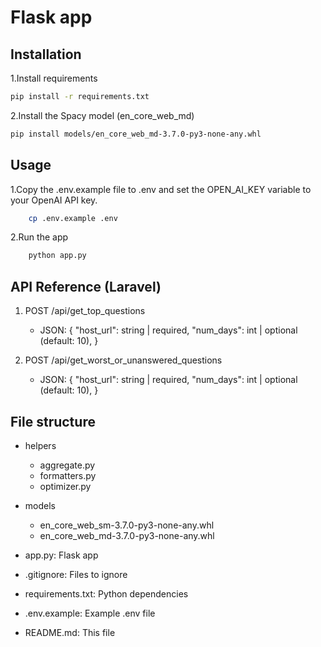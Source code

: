 
# Flask app

## Installation
1.Install requirements
```bash
pip install -r requirements.txt
```

2.Install the Spacy model (en_core_web_md)
```bash
pip install models/en_core_web_md-3.7.0-py3-none-any.whl
```


## Usage
1.Copy the .env.example file to .env and set the OPEN_AI_KEY variable to your OpenAI API key.
```bash
    cp .env.example .env
```
2.Run the app
```bash
    python app.py
```

## API Reference (Laravel)
1. POST /api/get_top_questions
    - JSON: {
        "host_url": string | required,
        "num_days": int | optional (default: 10),
    }

2. POST /api/get_worst_or_unanswered_questions
    - JSON: {
        "host_url": string | required,
        "num_days": int | optional (default: 10),
    }


## File structure
- helpers
    - aggregate.py
    - formatters.py
    - optimizer.py 

- models 
    - en_core_web_sm-3.7.0-py3-none-any.whl
    - en_core_web_md-3.7.0-py3-none-any.whl
- app.py: Flask app
- .gitignore: Files to ignore
- requirements.txt: Python dependencies
- .env.example: Example .env file
- README.md: This file
